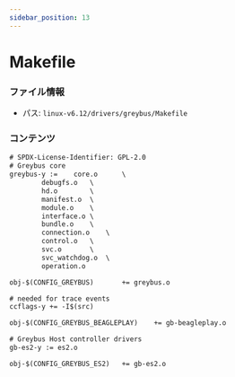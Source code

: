 ```yaml
---
sidebar_position: 13
---
```

# Makefile

### ファイル情報

- パス: `linux-v6.12/drivers/greybus/Makefile`

### コンテンツ

```txt
# SPDX-License-Identifier: GPL-2.0
# Greybus core
greybus-y :=	core.o		\
		debugfs.o	\
		hd.o		\
		manifest.o	\
		module.o	\
		interface.o	\
		bundle.o	\
		connection.o	\
		control.o	\
		svc.o		\
		svc_watchdog.o	\
		operation.o

obj-$(CONFIG_GREYBUS)		+= greybus.o

# needed for trace events
ccflags-y += -I$(src)

obj-$(CONFIG_GREYBUS_BEAGLEPLAY)	+= gb-beagleplay.o

# Greybus Host controller drivers
gb-es2-y := es2.o

obj-$(CONFIG_GREYBUS_ES2)	+= gb-es2.o



```
